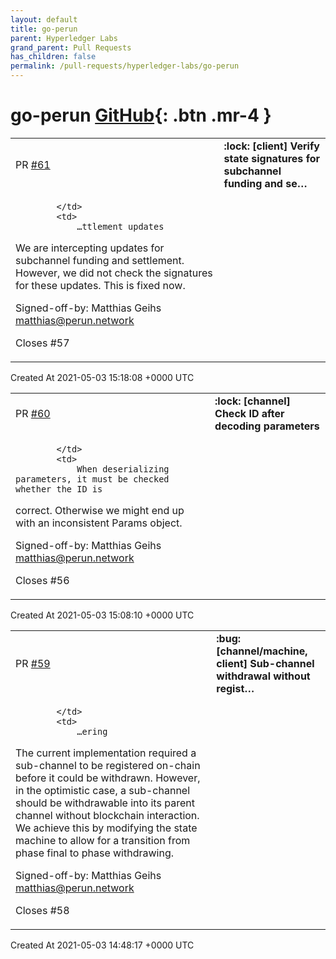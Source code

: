 ```yaml
---
layout: default
title: go-perun
parent: Hyperledger Labs
grand_parent: Pull Requests
has_children: false
permalink: /pull-requests/hyperledger-labs/go-perun
---
```


# go-perun <span class="fs-3 right-align">[GitHub](https://github.com/hyperledger-labs/go-perun){: .btn .mr-4 }</span>


<div>
    <table>
        <tr>
            <td>
                PR <a href="https://github.com/hyperledger-labs/go-perun/pull/61" class=".btn">#61</a>
            </td>
            <td>
                <b>
                    :lock: [client] Verify state signatures for subchannel funding and se…
                </b>
            </td>
        </tr>
        <tr>
            <td>
                
            </td>
            <td>
                …ttlement updates

We are intercepting updates for subchannel funding and settlement. However,
we did not check the signatures for these updates. This is fixed now.

Signed-off-by: Matthias Geihs <matthias@perun.network>

Closes #57 
            </td>
        </tr>
    </table>
    <div class="right-align">
        Created At 2021-05-03 15:18:08 +0000 UTC
    </div>
</div>

<div>
    <table>
        <tr>
            <td>
                PR <a href="https://github.com/hyperledger-labs/go-perun/pull/60" class=".btn">#60</a>
            </td>
            <td>
                <b>
                    :lock: [channel] Check ID after decoding parameters
                </b>
            </td>
        </tr>
        <tr>
            <td>
                
            </td>
            <td>
                When deserializing parameters, it must be checked whether the ID is
correct. Otherwise we might end up with an inconsistent Params object.

Signed-off-by: Matthias Geihs <matthias@perun.network>

Closes #56 
            </td>
        </tr>
    </table>
    <div class="right-align">
        Created At 2021-05-03 15:08:10 +0000 UTC
    </div>
</div>

<div>
    <table>
        <tr>
            <td>
                PR <a href="https://github.com/hyperledger-labs/go-perun/pull/59" class=".btn">#59</a>
            </td>
            <td>
                <b>
                    :bug: [channel/machine, client] Sub-channel withdrawal without regist…
                </b>
            </td>
        </tr>
        <tr>
            <td>
                
            </td>
            <td>
                …ering

The current implementation required a sub-channel to be registered on-chain before it could be withdrawn.
However, in the optimistic case, a sub-channel should be withdrawable into its parent channel without
blockchain interaction. We achieve this by modifying the state machine to allow for a transition from
phase final to phase withdrawing.

Signed-off-by: Matthias Geihs <matthias@perun.network>

Closes #58 
            </td>
        </tr>
    </table>
    <div class="right-align">
        Created At 2021-05-03 14:48:17 +0000 UTC
    </div>
</div>

